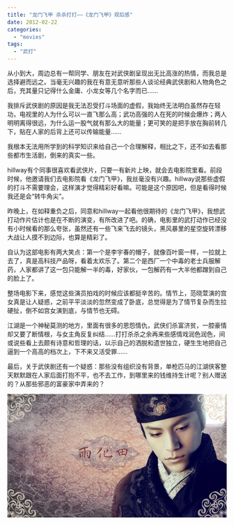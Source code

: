 ```yaml
---
title: "龙门飞甲 杀杀打打——《龙门飞甲》观后感"
date: 2012-02-22
categories: 
  - "movies"
tags: 
  - "武打"
---
```


从小到大，周边总有一帮同学、朋友在对武侠剧呈现出无比高涨的热情，而我总是选择避而远之。当毫无兴趣的我在有意无意听那些人谈论经典武侠剧和人物角色之后，充其量只记得什么金庸、小龙女等几个名字而已……

我排斥武侠剧的原因是我无法忍受打斗场面的虚假，我始终无法明白虽然存在轻功，电视里的人为什么可以一直飞那么高；武功高强的人在死的时候会爆炸；两人明明离得很远，为什么运一股气就有那么大的能量；更可笑的是把手放在胸前转几下，贴在人家的后背上还可以传输能量……

我根本无法用所学到的科学知识来给自己一个合理解释，相比之下，还不如去看那些都市生活剧，倒来的真实一些。

hillway有个同事很喜欢看武侠片，只要一有新片上映，就会去电影院里看。前段时候，他邀请我们去电影院看《龙门飞甲》，我丝毫没有兴趣。hillway说那些虚假的打斗不需要理会，这样演才觉得精彩好看嘛。可能是这个原因吧，但是看得时候我还是会“转牛角尖”。

昨晚上，在如释重负之后，同意和hillway一起看他很期待的《龙门飞甲》，我想武打动作片估计也是在不断的演变，有所改进了吧。的确，电影里的武打动作已经没有小时候看的那么夸张，虽然还有一些飞来飞去的镜头，黑风暴里的星空旋转漂移大战让人摸不到边际，也算是精彩了。

自认为这部电影有两大笑点：第一个是李宇春的帽子，就像百叶窗一样，一拉就上去了，真是高科技产品呀，看着太欢乐了。第二个是西厂一个中毒的老士兵服解药，人家都讲了这一包只能解一半的毒，好家伙，一包解药有一大半他都蹭到自己的脸上了。

整场电影下来，感觉这些演员拍戏的时候应该都挺辛苦的。情节上，范晓萱演的宫女真是让人疑惑，之前平平淡淡的忽然变成了卧底，总觉得是为了情节复杂而生拉硬扯，倒不如宫女演到底，与情节也无碍。

江湖是一个神秘莫测的地方，里面有很多的恩怨情仇，武侠们杀富济贫，一腔豪情却又要了断情根，与女主角反复纠结……打打杀杀之余再来些感情戏润色润色，间或说些看上去颇有诗意和哲理的话，以示自己的洒脱和遗世独立，硬生生地把自己逼到一个高高的档次上，下不来又活受罪……

最后，关于武侠剧还有一个疑惑：那些没有组织没有背景，单枪匹马的江湖侠客整天默默跟在人家后面打抱不平，也不去工作，到哪里来的钱维持生计呢？别人赠送的？从那些邪恶的富豪家中弄来的？

![p1361069585](images/6919962711_b5347a74f2_z.jpg)
